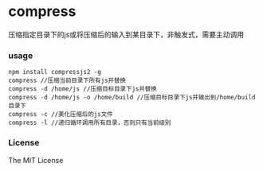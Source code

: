 # compress
压缩指定目录下的js或将压缩后的输入到某目录下，非触发式，需要主动调用

### usage 

```
npm install compressjs2 -g
compress //压缩当前目录下所有js并替换
compress -d /home/js //压缩目标目录下js并替换
compress -d /home/js -o /home/build //压缩目标目录下js并输出到/home/build目录下
compress -c //美化压缩后的js文件
compress -l //递归循环调用所有目录，否则只有当前级别
```

### License
The MIT License